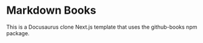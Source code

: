 # Markdown Books

This is a Docusaurus clone Next.js template that uses the github-books npm package.
